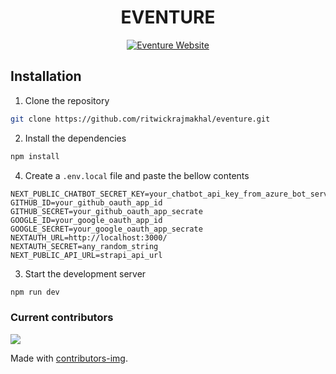 <h1 align="center">
	EVENTURE
	<br>
</h1>

<div align="center">
    <a href="https://eventure-ten.vercel.app/"><img src="https://img.shields.io/website?url=https://eventure-ten.vercel.app/" alt="Eventure Website"></a>
</div>

## Installation <a name="Installation"></a>

1. Clone the repository

```bash
git clone https://github.com/ritwickrajmakhal/eventure.git
```

2. Install the dependencies

```bash
npm install
```
4. Create a `.env.local` file and paste the bellow contents

```
NEXT_PUBLIC_CHATBOT_SECRET_KEY=your_chatbot_api_key_from_azure_bot_service
GITHUB_ID=your_github_oauth_app_id
GITHUB_SECRET=your_github_oauth_app_secrate
GOOGLE_ID=your_google_oauth_app_id
GOOGLE_SECRET=your_google_oauth_app_secrate
NEXTAUTH_URL=http://localhost:3000/
NEXTAUTH_SECRET=any_random_string
NEXT_PUBLIC_API_URL=strapi_api_url
```

3. Start the development server

```bash
npm run dev
```

### Current contributors <a name="Current contributors"></a>

<a href="https://github.com/ritwickrajmakhal/eventure/graphs/contributors">
  <img src="https://contributors-img.web.app/image?repo=ritwickrajmakhal/eventure" />
</a>

Made with [contributors-img](https://contributors-img.web.app).
